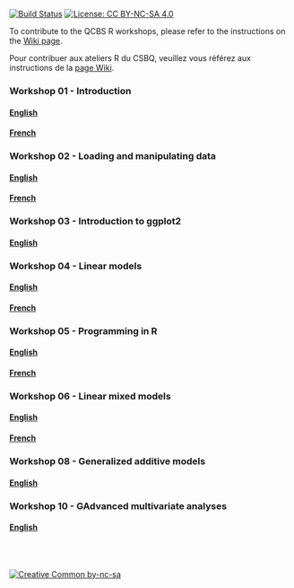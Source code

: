 [![Build
Status](https://travis-ci.org/QCBSRworkshops/Workshops.svg?branch=dev)](https://travis-ci.org/QCBSRworkshops/Workshops)
[![License: CC BY-NC-SA
4.0](https://img.shields.io/badge/License-CC%20BY--NC--SA%204.0-lightgrey.svg)](https://creativecommons.org/licenses/by-nc-sa/4.0/)

To contribute to the QCBS R workshops, please refer to the instructions
on the [Wiki page](https://github.com/QCBSRworkshops/Workshops/wiki).

Pour contribuer aux ateliers R du CSBQ, veuillez vous référez aux
instructions de la [page
Wiki](https://github.com/QCBSRworkshops/Workshops/wiki).

### Workshop 01 - Introduction

#### [English](https://qcbsrworkshops.github.io/Workshops/workshop01/workshop01-en/workshop01-en.html)

#### [French](https://qcbsrworkshops.github.io/Workshops/workshop01/workshop01-fr/workshop01-fr.html)

### Workshop 02 - Loading and manipulating data

#### [English](https://qcbsrworkshops.github.io/Workshops/workshop02/workshop02-en/workshop02-en.html)

#### [French](https://qcbsrworkshops.github.io/Workshops/workshop02/workshop02-fr/workshop02-fr.html)

### Workshop 03 - Introduction to ggplot2

#### [English](https://qcbsrworkshops.github.io/Workshops/workshop03/workshop03-en/workshop03-en.html)

### Workshop 04 - Linear models

#### [English](https://qcbsrworkshops.github.io/Workshops/workshop04/workshop04-en/workshop04-en.html)

#### [French](https://qcbsrworkshops.github.io/Workshops/workshop04/workshop04-fr/workshop04-fr.html)

### Workshop 05 - Programming in R

#### [English](https://qcbsrworkshops.github.io/Workshops/workshop05/workshop05-en/workshop05-en.html)

#### [French](https://qcbsrworkshops.github.io/Workshops/workshop05/workshop05-fr/workshop05-fr.html)

### Workshop 06 - Linear mixed models

#### [English](https://qcbsrworkshops.github.io/Workshops/workshop06/workshop06-en/workshop06-en.html)

#### [French](https://qcbsrworkshops.github.io/Workshops/workshop06/workshop06-fr/workshop06-fr.html)

### Workshop 08 - Generalized additive models

#### [English](https://qcbsrworkshops.github.io/Workshops/workshop08/workshop08-en/workshop08-en.html)

### Workshop 10 - GAdvanced multivariate analyses

#### [English](https://qcbsrworkshops.github.io/Workshops/workshop10/workshop10-en/workshop10-en.html)

<br><br>

[![Creative Common
by-nc-sa](https://mirrors.creativecommons.org/presskit/buttons/88x31/svg/by-nc-sa.eu.svg)](https://creativecommons.org/licenses/by-nc-sa/4.0/)
